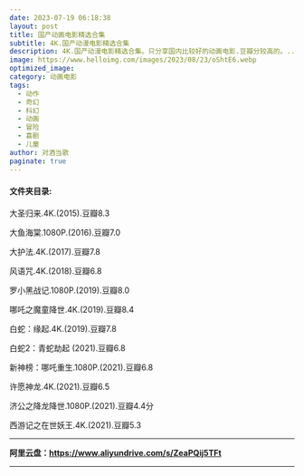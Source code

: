 ```yaml
---
date: 2023-07-19 06:18:38
layout: post
title: 国产动画电影精选合集
subtitle: 4K.国产动漫电影精选合集
description: 4K.国产动漫电影精选合集。只分享国内比较好的动画电影.豆瓣分较高的。...  
image: https://www.helloimg.com/images/2023/08/23/oShtE6.webp
optimized_image: 
category: 动画电影
tags:
  - 动作
  - 奇幻
  - 科幻
  - 动画
  - 冒险
  - 喜剧
  - 儿童
author: 对酒当歌
paginate: true
---
```


#### 文件夹目录:

大圣归来.4K.(2015).豆瓣8.3

大鱼海棠.1080P.(2016).豆瓣7.0

大护法.4K.(2017).豆瓣7.8

风语咒.4K.(2018).豆瓣6.8

罗小黑战记.1080P.(2019).豆瓣8.0

哪吒之魔童降世.4K.(2019).豆瓣8.4

白蛇：缘起.4K.(2019).豆瓣7.8

白蛇2：青蛇劫起 (2021).豆瓣6.8

新神榜：哪吒重生.1080P.(2021).豆瓣6.8

许愿神龙.4K.(2021).豆瓣6.5

济公之降龙降世.1080P.(2021).豆瓣4.4分

西游记之在世妖王.4K.(2021).豆瓣5.3  

---

**阿里云盘：<https://www.aliyundrive.com/s/ZeaPQij5TFt>**

---
